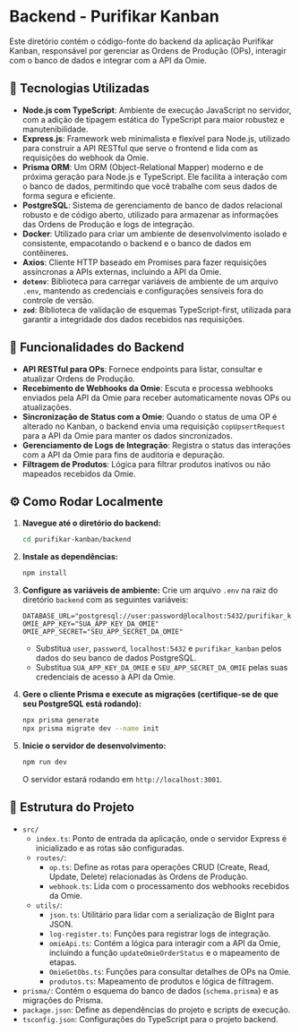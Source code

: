 # Backend - Purifikar Kanban

Este diretório contém o código-fonte do backend da aplicação Purifikar Kanban, responsável por gerenciar as Ordens de Produção (OPs), interagir com o banco de dados e integrar com a API da Omie.

## 🚀 Tecnologias Utilizadas

*   **Node.js com TypeScript**: Ambiente de execução JavaScript no servidor, com a adição de tipagem estática do TypeScript para maior robustez e manutenibilidade.
*   **Express.js**: Framework web minimalista e flexível para Node.js, utilizado para construir a API RESTful que serve o frontend e lida com as requisições do webhook da Omie.
*   **Prisma ORM**: Um ORM (Object-Relational Mapper) moderno e de próxima geração para Node.js e TypeScript. Ele facilita a interação com o banco de dados, permitindo que você trabalhe com seus dados de forma segura e eficiente.
*   **PostgreSQL**: Sistema de gerenciamento de banco de dados relacional robusto e de código aberto, utilizado para armazenar as informações das Ordens de Produção e logs de integração.
*   **Docker**: Utilizado para criar um ambiente de desenvolvimento isolado e consistente, empacotando o backend e o banco de dados em contêineres.
*   **Axios**: Cliente HTTP baseado em Promises para fazer requisições assíncronas a APIs externas, incluindo a API da Omie.
*   **`dotenv`**: Biblioteca para carregar variáveis de ambiente de um arquivo `.env`, mantendo as credenciais e configurações sensíveis fora do controle de versão.
*   **`zod`**: Biblioteca de validação de esquemas TypeScript-first, utilizada para garantir a integridade dos dados recebidos nas requisições.

## 🧩 Funcionalidades do Backend

*   **API RESTful para OPs**: Fornece endpoints para listar, consultar e atualizar Ordens de Produção.
*   **Recebimento de Webhooks da Omie**: Escuta e processa webhooks enviados pela API da Omie para receber automaticamente novas OPs ou atualizações.
*   **Sincronização de Status com a Omie**: Quando o status de uma OP é alterado no Kanban, o backend envia uma requisição `copUpsertRequest` para a API da Omie para manter os dados sincronizados.
*   **Gerenciamento de Logs de Integração**: Registra o status das interações com a API da Omie para fins de auditoria e depuração.
*   **Filtragem de Produtos**: Lógica para filtrar produtos inativos ou não mapeados recebidos da Omie.

## ⚙️ Como Rodar Localmente

1.  **Navegue até o diretório do backend:**
    ```bash
    cd purifikar-kanban/backend
    ```

2.  **Instale as dependências:**
    ```bash
    npm install
    ```

3.  **Configure as variáveis de ambiente:**
    Crie um arquivo `.env` na raiz do diretório `backend` com as seguintes variáveis:
    ```
    DATABASE_URL="postgresql://user:password@localhost:5432/purifikar_kanban"
    OMIE_APP_KEY="SUA_APP_KEY_DA_OMIE"
    OMIE_APP_SECRET="SEU_APP_SECRET_DA_OMIE"
    ```
    *   Substitua `user`, `password`, `localhost:5432` e `purifikar_kanban` pelos dados do seu banco de dados PostgreSQL.
    *   Substitua `SUA_APP_KEY_DA_OMIE` e `SEU_APP_SECRET_DA_OMIE` pelas suas credenciais de acesso à API da Omie.

4.  **Gere o cliente Prisma e execute as migrações (certifique-se de que seu PostgreSQL está rodando):**
    ```bash
    npx prisma generate
    npx prisma migrate dev --name init
    ```

5.  **Inicie o servidor de desenvolvimento:**
    ```bash
    npm run dev
    ```
    O servidor estará rodando em `http://localhost:3001`.

## 📂 Estrutura do Projeto

*   `src/`
    *   `index.ts`: Ponto de entrada da aplicação, onde o servidor Express é inicializado e as rotas são configuradas.
    *   `routes/`:
        *   `op.ts`: Define as rotas para operações CRUD (Create, Read, Update, Delete) relacionadas às Ordens de Produção.
        *   `webhook.ts`: Lida com o processamento dos webhooks recebidos da Omie.
    *   `utils/`:
        *   `json.ts`: Utilitário para lidar com a serialização de BigInt para JSON.
        *   `log-register.ts`: Funções para registrar logs de integração.
        *   `omieApi.ts`: Contém a lógica para interagir com a API da Omie, incluindo a função `updateOmieOrderStatus` e o mapeamento de etapas.
        *   `OmieGetObs.ts`: Funções para consultar detalhes de OPs na Omie.
        *   `produtos.ts`: Mapeamento de produtos e lógica de filtragem.
*   `prisma/`: Contém o esquema do banco de dados (`schema.prisma`) e as migrações do Prisma.
*   `package.json`: Define as dependências do projeto e scripts de execução.
*   `tsconfig.json`: Configurações do TypeScript para o projeto backend.


